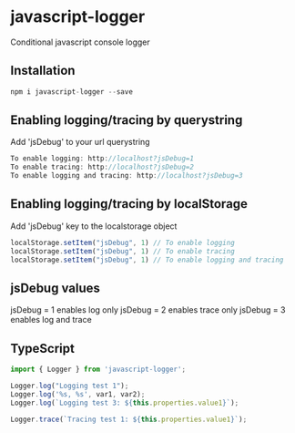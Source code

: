 # javascript-logger
Conditional javascript console logger

## Installation
```ts
npm i javascript-logger --save
```

## Enabling logging/tracing by querystring
Add 'jsDebug' to your url querystring
```ts
To enable logging: http://localhost?jsDebug=1
To enable tracing: http://localhost?jsDebug=2
To enable logging and tracing: http://localhost?jsDebug=3
```

## Enabling logging/tracing by localStorage
Add 'jsDebug' key to the localstorage object
```ts
localStorage.setItem("jsDebug", 1) // To enable logging
localStorage.setItem("jsDebug", 1) // To enable tracing
localStorage.setItem("jsDebug", 1) // To enable logging and tracing


```

## jsDebug values
jsDebug = 1 enables log only
jsDebug = 2 enables trace only
jsDebug = 3 enables log and trace

## TypeScript
```ts
import { Logger } from 'javascript-logger';

Logger.log("Logging test 1");
Logger.log('%s, %s', var1, var2);
Logger.log(`Logging test 3: ${this.properties.value1}`);

Logger.trace(`Tracing test 1: ${this.properties.value1}`);
```